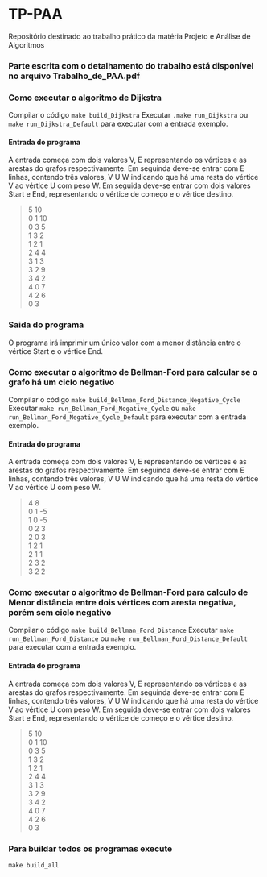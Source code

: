 # TP-PAA
Repositório destinado ao trabalho prático da matéria Projeto e Análise de Algoritmos

### Parte escrita com o detalhamento do trabalho está disponível no arquivo Trabalho_de_PAA.pdf

### Como executar o algoritmo de Dijkstra
Compilar o código `make build_Dijkstra`
Executar `.make run_Dijkstra` ou  `make run_Dijkstra_Default` para executar com a entrada exemplo. 
#### Entrada do programa
A entrada começa com dois valores V, E representando os vértices e as arestas do grafos respectivamente.
Em seguinda deve-se entrar com E linhas, contendo três valores, V U W indicando que há uma resta do vértice V ao vértice U com peso W.
Em seguida deve-se entrar com dois valores Start e End, representando o vértice de começo e o vértice destino.

>5 10  
>0 1 10  
>0 3 5  
>1 3 2  
>1 2 1  
>2 4 4  
>3 1 3  
>3 2 9  
>3 4 2  
>4 0 7  
>4 2 6  
>0 3  


### Saida do programa
O programa irá imprimir um único valor com a menor distância entre o vértice Start e o vértice End.

### Como executar o algoritmo de Bellman-Ford para calcular se o grafo há um ciclo negativo
Compilar o código `make build_Bellman_Ford_Distance_Negative_Cycle`
Executar `make run_Bellman_Ford_Negative_Cycle` ou  `make run_Bellman_Ford_Negative_Cycle_Default` para executar com a entrada exemplo. 
#### Entrada do programa
A entrada começa com dois valores V, E representando os vértices e as arestas do grafos respectivamente.
Em seguinda deve-se entrar com E linhas, contendo três valores, V U W indicando que há uma resta do vértice V ao vértice U com peso W.

>4 8  
>0 1 -5   
>1 0 -5  
>0 2 3  
>2 0 3  
>1 2 1  
>2 1 1  
>2 3 2  
>3 2 2  


### Como executar o algoritmo de Bellman-Ford para calculo de Menor distância entre dois vértices com aresta negativa, porém sem ciclo negativo
Compilar o código `make build_Bellman_Ford_Distance`
Executar `make run_Bellman_Ford_Distance` ou  `make run_Bellman_Ford_Distance_Default` para executar com a entrada exemplo. 
#### Entrada do programa
A entrada começa com dois valores V, E representando os vértices e as arestas do grafos respectivamente.
Em seguinda deve-se entrar com E linhas, contendo três valores, V U W indicando que há uma resta do vértice V ao vértice U com peso W.
Em seguida deve-se entrar com dois valores Start e End, representando o vértice de começo e o vértice destino.

>5 10  
>0 1 10  
>0 3 5  
>1 3 2  
>1 2 1  
>2 4 4  
>3 1 3  
>3 2 9  
>3 4 2  
>4 0 7  
>4 2 6  
>0 3  

### Para buildar todos os programas execute
`make build_all`
